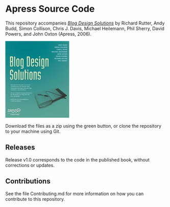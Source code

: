 # Apress Source Code

This repository accompanies [*Blog Design Solutions*](http://www.apress.com/9781590595817) by Richard Rutter, Andy Budd, Simon Collison, Chris J. Davis, Michael Heilemann, Phil Sherry, David Powers, and John Oxton (Apress, 2006).

![Cover image](9781590595817.jpg)

Download the files as a zip using the green button, or clone the repository to your machine using Git.

## Releases

Release v1.0 corresponds to the code in the published book, without corrections or updates.

## Contributions

See the file Contributing.md for more information on how you can contribute to this repository.
